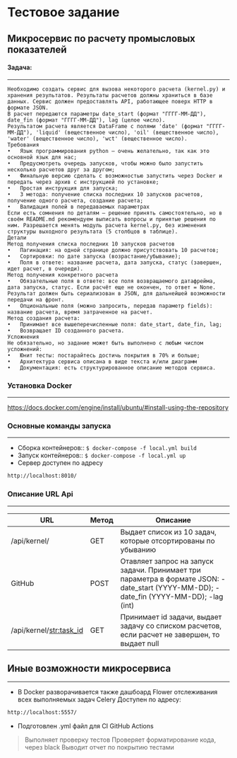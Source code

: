# Тестовое задание
##  Микросервис по расчету промысловых показателей
#### Задача:
___
    Необходимо создать сервис для вызова некоторого расчета (kernel.py) и хранения результатов. Результаты расчетов должны храниться в базе данных. Сервис должен предоставлять API, работающее поверх HTTP в формате JSON. 
    В расчет передаются параметры date_start (формат "ГГГГ-ММ-ДД"), date_fin (формат "ГГГГ-ММ-ДД"), lag (целое число).
    Результатом расчета является DataFrame с полями 'date' (формат "ГГГГ-ММ-ДД"), 'liquid' (вещественное число), 'oil' (вещественное число), 'water' (вещественное число), 'wct' (вещественное число).
    Требования
    •	Язык программирования python — очень желательно, так как это основной язык для нас;
    •	Предусмотреть очередь запусков, чтобы можно было запустить несколько расчетов друг за другом;
    •	Финальную версию сделать с возможностью запустить через Docker и передать через архив с инструкцией по установке;
    •	Простая инструкция для запуска;
    •	3 метода: получение списка последних 10 запусков расчетов, получение одного расчета, создание расчета;
    •	Валидация полей в передаваемых параметрах
    Если есть сомнения по деталям — решение принять самостоятельно, но в своём README.md рекомендуем выписать вопросы и принятые решения по ним. Разрешается менять модуль расчета kernel.py, без изменения структуры выходного результата (5 столбцов в таблице).
    Детали
    Метод получения списка последних 10 запусков расчетов
    •	Пагинация: на одной странице должно присутствовать 10 расчетов;
    •	Сортировки: по дате запуска (возрастание/убывание);
    •	Поля в ответе: название расчета, дата запуска, статус (завершен, идет расчет, в очереди).
    Метод получения конкретного расчета
    •	Обязательные поля в ответе: все поля возвращаемого датафрейма, дата запуска, статус. Если расчёт еще не окончен, то ответ = None. Результат должен быть сериализован в JSON, для дальнейшей возможности передачи на фронт.
    •	Опциональные поля (можно запросить, передав параметр fields): название расчета, время затраченное на расчет.
    Метод создания расчета:
    •	Принимает все вышеперечисленные поля: date_start, date_fin, lag;
    •	Возвращает ID созданного расчета.
    Усложнения
    Не обязательно, но задание может быть выполнено с любым числом усложнений:
    •	Юнит тесты: постарайтесь достичь покрытия в 70% и больше;
    •	Архитектура сервиса описана в виде текста и/или диаграмм
    •	Документация: есть структурированное описание методов сервиса.
### Установка Docker
___
https://docs.docker.com/engine/install/ubuntu/#install-using-the-repository

### Основные команды запуска
___
* Сборка контейнеров::
    `$ docker-compose -f local.yml build`
* Запуск контейнеров::
    `$ docker-compose -f local.yml up`
* Сервер доступен по адресу
```sh
http://localhost:8010/
```

### Описание URL Api
___
| URL | Метод | Описание |
| ------ | ------ | ------ |
| /api/kernel/ | GET | Выдает список из 10 задач, которые отсортированы по убыванию|
| GitHub | POST | Отавляет запрос на запуск задачи. Принимает три параметра в формате JSON: - date_start (YYYY-MM-DD); - date_fin (YYYY-MM-DD); -lag (int)|
| /api/kernel/<str:task_id> | GET | Принимает id задачи, выдает задачу со списком расчетов, если расчет не завершен, то выдает null|

## Иные возможности микросервиса
___
* В Docker разворачивается также дашбоард Flower отслеживания всех выполняемых задач Celery
Доступен по адресу:
```sh
http://localhost:5557/
```
* Подготовлен .yml файл для CI GitHub Actions
> Выполняет проверку тестов
> Проверяет форматирование кода, через black
> Выводит отчет по покрытию тестами
